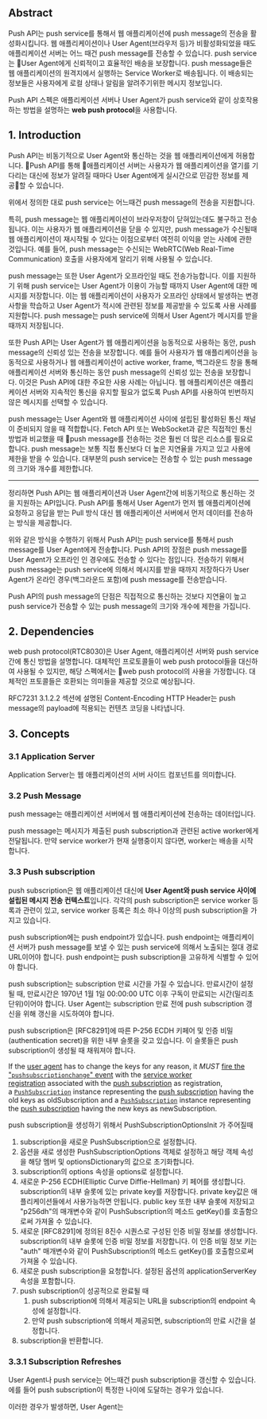 
## Abstract
Push API는 push service를 통해서 웹 애플리케이션에 push message의 전송을 활성화시킵니다. 웹 애플리케이션이나 User Agent(브라우저 등)가 비활성화되었을 때도 애플리케이션 서버는 어느 때건 push message를 전송할 수 있습니다. push service는 User Agent에게 신뢰적이고 효율적인 배송을 보장합니다. push message들은 웹 애플리케이션의 원격지에서 실행하는 Service Worker로 배송됩니다. 이 배송되는 정보들은 사용자에게 로컬 상태나 알림을 알려주기위한 메시지 정보입니다.

Push API 스펙은 애플리케이션 서버나 User Agent가 push service와 같이 상호작용하는 방법을 설명하는 **web push protocol**을 사용합니다.


## 1. Introduction
Push API는 비동기적으로 User Agent와 통신하는 것을 웹 애플리케이션에게 허용합니다. Push API를 통해 애플리케이션 서버는 사용자가 웹 애플리케이션을 열기를 기다리는 대신에 정보가 알려질 때마다 User Agent에게 실시간으로 민감한 정보를 제공할 수 있습니다.

위에서 정의한 대로 push service는 어느때건 push message의 전송을 지원합니다.

특히, push message는 웹 애플리케이션이 브라우저창이 닫혀있는데도 불구하고 전송됩니다. 이는 사용자가 웹 애플리케이션을 닫을 수 있지만, push message가 수신될때 웹 애플리케이션이 재시작될 수 있다는 이점으로부터 여전히 이익을 얻는 사례에 관한 것입니다. 예를 들어, push message는 수신되는 WebRTC(Web Real-Time Communication) 호출을 사용자에게 알리기 위해 사용될 수 있습니다.

push message는 또한 User Agent가 오프라인일 때도 전송가능합니다. 이를 지원하기 위해 push service는 User Agent가 이용이 가능할 때까지 User Agent에 대한 메시지를 저장합니다. 이는 웹 애플리케이션이 사용자가 오프라인 상태에서 발생하는 변경 사항을 학습하고 User Agent가 적시에 관련된 정보를 제공받을 수 있도록 사용 사례를 지원합니다. push message는 push service에 의해서 User Agent가 메시지를 받을 때까지 저장됩니다.

또한 Push API는 User Agent가 웹 애플리케이션을 능동적으로 사용하는 동안, push message의 신뢰성 있는 전송을 보장합니다. 예를 들어 사용자가 웹 애플리케이션을 능동적으로 사용하거나 웹 애플리케이션이 active worker, frame, 백그라운드 창을 통해 애플리케이션 서버와 통신하는 동안 push message의 신뢰성 있는 전송을 보장합니다. 이것은 Push API에 대한 주요한 사용 사례는 아닙니다. 웹 애플리케이션은 애플리케이션 서버와 지속적인 통신을 유지할 필요가 없도록 Push API를 사용하여 빈번하지 않은 메시지를 선택할 수 있습니다.

push message는 User Agent와 웹 애플리케이션 사이에 설립된 활성화된 통신 채널이 준비되지 않을 때 적합합니다. Fetch API 또는 WebSocket과 같은 직접적인 통신 방법과 비교했을 때 push message를 전송하는 것은 훨씬 더 많은 리소스를 필요로 합니다. push message는 보통 직접 통신보다 더 높은 지연율을 가지고 있고 사용에 제한을 받을 수 있습니다. 대부분의 push service는 전송할 수 있는 push message의 크기와 개수를 제한합니다.

---
정리하면 Push API는 웹 애플리케이션과 User Agent간에 비동기적으로 통신하는 것을 지원하는 API입니다. Push API를 통해서 User Agent가 먼저 웹 애플리케이션에 요청하고 응답을 받는 Pull 방식 대신 웹 애플리케이션 서버에서 먼저 데이터를 전송하는 방식을 제공합니다.

위와 같은 방식을 수행하기 위해서 Push API는 push service를 통해서 push message를 User Agent에게 전송합니다. Push API의 장점은 push message를 User Agent가 오프라인 인 경우에도 전송할 수 있다는 점입니다. 전송하기 위해서 push message는 push service에 의해서 메시지를 받을 때까지 저장하다가 User Agent가 온라인 경우(백그라운드 포함)에 push message를 전송받습니다.

Push API의 push message의 단점은 직접적으로 통신하는 것보다 지연율이 높고 push service가 전송할 수 있는 push message의 크기와 개수에 제한을 가집니다.

## 2. Dependencies
web push protocol(RTC8030)은 User Agent, 애플리케이션 서버와 push service간에 통신 방법을 설명합니다.  대체적인 프로토콜들이 web push protocol들을 대신하여 사용될 수 있지만, 해당 스펙에서는 web push protocol의 사용을 가정합니다. 대체적인 프토콜들은 호환되는 의미들을 제공할 것으로 예상됩니다.

RFC7231 3.1.2.2 섹션에 설명된 Content-Encoding HTTP Header는  push message의 payload에 적용되는 컨텐츠 코딩을 나타냅니다.

## 3. Concepts
### 3.1 Application Server
Application Server는 웹 애플리케이션의 서버 사이드 컴포넌트를 의미합니다.

### 3.2 Push Message
push message는 애플리케이션 서버에서 웹 애플리케이션에 전송하는 데이터입니다.

push message는 메시지가 제출된 push subscription과 관련된 active worker에게 전달됩니다. 만약 service worker가 현재 실행중이지 않다면, worker는 배송을 시작합니다.

### 3.3 Push subscription
push subscription은 웹 애플리케이션 대신에 **User Agent와 push service 사이에 설립된 메시지 전송 컨텍스트**입니다. 각각의 push subscription은 service worker 등록과 관련이 있고, service worker 등록은 최소 하나 이상의 push subscription을 가지고 있습니다.

push subscription에는 push endpoint가 있습니다. push endpoint는 애플리케이션 서버가 push message를 보낼 수 있는 push service에 의해서 노출되는 절대 경로 URL이어야 합니다. push endpoint는 push subscription을 고유하게 식별할 수 있어야 합니다.

push subscription는 subscription 만료 시간을 가질 수 있습니다. 만료시간이 설정될 때, 만료시간은 1970년 1월 1일 00:00:00 UTC 이후 구독이 만료되는 시간(밀리초 단위)이어야 합니다. User Agent는 subscription 만료 전에 push subscription 갱신을 위해 갱신을 시도하여야 합니다. 

push subscription은 [RFC8291]에 따른 P-256 ECDH 키페어 및 인증 비밀(authentication secret)을 위한 내부 슬롯을 갖고 있습니다. 이 슬롯들은 push subscription이 생성될 때 채워져야 합니다. 

If the [user agent](https://www.w3.org/TR/push-api/#dfn-user-agent) has to change the keys for any reason, it _MUST_ [fire the "`pushsubscriptionchange`" event](https://www.w3.org/TR/push-api/#dfn-fire-the-pushsubscriptionchange-event) with the [service worker registration](https://www.w3.org/TR/service-workers/#dfn-service-worker-registration) associated with the [push subscription](https://www.w3.org/TR/push-api/#dfn-push-subscription) as registration, a [`PushSubscription`](https://www.w3.org/TR/push-api/#dom-pushsubscription) instance representing the [push subscription](https://www.w3.org/TR/push-api/#dfn-push-subscription) having the old keys as oldSubscription and a [`PushSubscription`](https://www.w3.org/TR/push-api/#dom-pushsubscription) instance representing the [push subscription](https://www.w3.org/TR/push-api/#dfn-push-subscription) having the new keys as newSubscription.

push subscription을 생성하기 위해서 PushSubscriptionOptionsInit 가 주어질때
1. subscription을 새로운 PushSubscription으로 설정합니다.
2. 옵션을 새로 생성한 PushSubscriptionOptions 객체로 설정하고 해당 객체 속성을 해당 멤버 및 optionsDictionary의 값으로 초기화합니다.
3. subscription의 options 속성을 options로 설정합니다.
4. 새로운 P-256 ECDH(Elliptic Curve Diffie-Hellman) 키 페어를 생성합니다. subscription의 내부 슬롯에 있는 private key를 저장합니다. private key값은 애플리케이션들에서 사용가능하면 안됩니다. public key 또한 내부 슬롯에 저장되고 "p256dh"의 매개변수와 같이 PushSubscription의 메소드 getKey()를 호출함으로써 가져올 수 있습니다.
5. 새로운 [RFC8291]에 정의된 8진수 시퀀스로 구성된 인증 비밀 정보를 생성합니다. subscription의 내부 슬롯에 인증 비밀 정보를 저장합니다. 이 인증 비밀 정보 키는 "auth" 매개변수와 같이 PushSubscription의 메소드 getKey()를 호출함으로써 가져올 수 있습니다.
6. 새로운 push subscription을 요청합니다. 설정된 옵션의 applicationServerKey 속성을 포함합니다. 
7. push subscription이 성공적으로 완료될 때
	1. push subscription에 의해서 제공되는 URL을 subscription의 endpoint 속성에 설정합니다.
	2. 만약 push subscription에 의해서 제공되면, subscription의 만료 시간을 설정합니다.
8. subscription을 반환합니다.

### 3.3.1 Subscription Refreshes
User Agent나 push service는 어느때건 push subscription을 갱신할 수 있습니다. 에를 들어 push subscription이 특정한 나이에 도달하는 경우가 있습니다.

이러한 경우가 발생하면, User Agent는 



